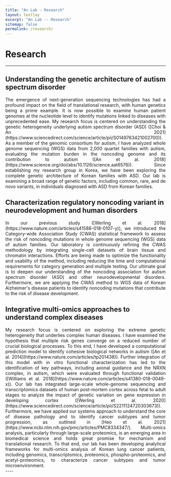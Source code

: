 ```yaml
---
title: "An Lab - Research"
layout: textlay
excerpt: "An Lab -- Research"
sitemap: false
permalink: /research/
---
```


# Research

---

## Understanding the genetic architecture of autism spectrum disorder

<div style="text-align: justify">
The emergence of next-generation sequencing technologies has had a profound impact on the field of translational research, with human genetics being a prime example. It is now possible to examine human patient genomes at the nucleotide level to identify mutations linked to diseases with unprecedented ease. My research focus is centered on understanding the genetic heterogeneity underlying autism spectrum disorder (ASD) ([Choi & An 2021](https://www.sciencedirect.com/science/article/pii/S0149763421002700)). As a member of the genomic consortium for autism, I have analyzed whole genome sequencing (WGS) data from 2,000 quartet families with autism, evaluating the mutation burden in the noncoding genome and its contribution to autism ([An et al. 2018](https://www.science.org/doi/abs/10.1126/science.aat6576)). Since establishing my research group in Korea, we have been exploring the complete genetic architecture of Korean families with ASD. Our lab is examining a broad range of genetic factors, including common, rare, and de novo variants, in individuals diagnosed with ASD from Korean families.
</div>


## Characterization regulatory noncoding variant in neurodevelopment and human disorders

<div style="text-align: justify">
In our previous study ([Werling et al. 2018](https://www.nature.com/articles/s41588-018-0107-y)), we introduced the Category-wide Association Study (CWAS) statistical framework to assess the risk of noncoding mutations in whole genome sequencing (WGS) data of autism families. Our laboratory is continuously refining the CWAS methodology by integrating single-cell datasets of brain tissue and chromatin interactions. Efforts are being made to optimize the functionality and usability of the method, including reducing the time and computational requirements for category generation and multiple testing. Our ultimate goal is to deepen our understanding of the noncoding association for autism spectrum disorder (ASD) and other neurodevelopmental disorders. Furthermore, we are applying the CWAS method to WGS data of Korean Alzheimer's disease patients to identify noncoding mutations that contribute to the risk of disease development.


</div>


## Integrative multi-omics approaches to understand complex diseases

<div style="text-align: justify">
My research focus is centered on exploring the extreme genetic heterogeneity that underlies complex human diseases. I have examined the hypothesis that multiple risk genes converge on a reduced number of crucial biological processes. To this end, I have developed a computational prediction model to identify cohesive biological networks in autism ([An et al. 2014](https://www.nature.com/articles/tp201438)). Further integration of this model with in vitro functional characterization has led to the identification of key pathways, including axonal guidance and the NRXN complex, in autism, which were evaluated through functional validation ([Williams et al. 2018](https://www.nature.com/articles/s41380-018-0049-x)). Our lab has integrated large-scale whole-genome sequencing and transcriptomics datasets of human post-mortem cortex across fetal to adult stages to analyze the impact of genetic variation on gene expression in developing cortex ([Werling et al. 2020](https://www.sciencedirect.com/science/article/pii/S2211124720303673)). Furthermore, we have applied our systems approach to understand the core of disease pathology and to identify cancer subtypes and tumor progression, as outlined in [Heo et al. 2021](https://www.ncbi.nlm.nih.gov/pmc/articles/PMC8334347/). Multi-omics analysis, particularly through large-scale proteomics, is an emerging area in biomedical science and holds great promise for mechanism and translational research. To that end, our lab has been developing analytical frameworks for multi-omics analysis of Korean lung cancer patients, including genomics, transcriptomics, proteomics, phospho-proteomics, and acetyl-proteomics, to characterize cancer subtypes and tumor microenvironment.
</div>
----
